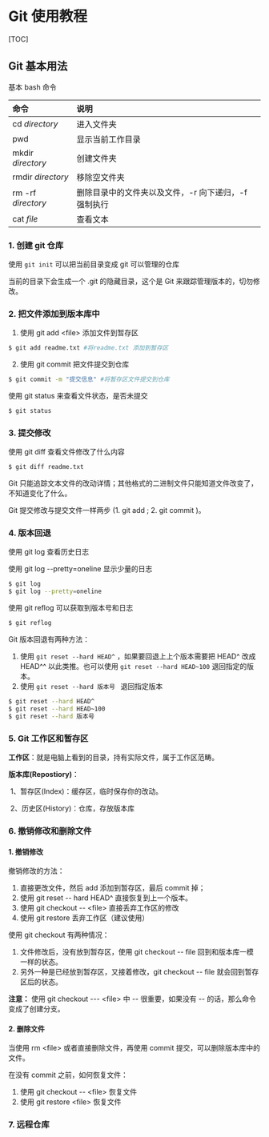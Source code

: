 # Git 使用教程

[TOC]

## Git 基本用法

基本 bash 命令

| 命令  | 说明             |
| :----- | :---------------- |
| cd *directory* | 进入文件夹       |
| pwd   | 显示当前工作目录 |
| mkdir *directory* | 创建文件夹       |
| rmdir *directory* | 移除空文件夹     |
| rm -rf *directory* | 删除目录中的文件夹以及文件，-r 向下递归，-f 强制执行 |
| cat *file* | 查看文本 |



### 1. 创建 git 仓库

使用 `git init` 可以把当前目录变成 git 可以管理的仓库

当前的目录下会生成一个 .git 的隐藏目录，这个是 Git 来跟踪管理版本的，切勿修改。



### 2. 把文件添加到版本库中

1. 使用 git add \<file\> 添加文件到暂存区

``` bash
$ git add readme.txt #将readme.txt 添加到暂存区
```

2. 使用 git commit 把文件提交到仓库

``` bash
$ git commit -m "提交信息" #将暂存区文件提交到仓库
```

使用 git status 来查看文件状态，是否未提交

``` bash
$ git status
```



### 3. 提交修改

使用 git diff 查看文件修改了什么内容

``` bash
$ git diff readme.txt
```

Git 只能追踪文本文件的改动详情；其他格式的二进制文件只能知道文件改变了，不知道变化了什么。



Git 提交修改与提交文件一样两步 (1. git add ; 2. git commit )。



### 4. 版本回退

使用 git log 查看历史日志

使用 git log --pretty=oneline 显示少量的日志

``` bash
$ git log
$ git log --pretty=oneline
```

使用 git reflog 可以获取到版本号和日志

``` bash
$ git reflog
```



Git 版本回退有两种方法：

1. 使用 `git reset --hard HEAD^` ，如果要回退上上个版本需要把 HEAD^ 改成 HEAD^^ 以此类推。也可以使用 `git reset --hard HEAD~100` 退回指定的版本。
2. 使用 `git reset --hard 版本号 ` 退回指定版本

```bash
$ git reset --hard HEAD^
$ git reset --hard HEAD~100
$ git reset --hard 版本号
```



### 5. Git 工作区和暂存区

**工作区**：就是电脑上看到的目录，持有实际文件，属于工作区范畴。

**版本库(Repostiory)**： 

​	1、暂存区(Index)：缓存区，临时保存你的改动。

​	2、历史区(History)：仓库，存放版本库

### 6. 撤销修改和删除文件

#### 1. 撤销修改

撤销修改的方法：

1. 直接更改文件，然后 add 添加到暂存区，最后 commit 掉；
2. 使用 git reset -- hard HEAD^ 直接恢复到上一个版本。
3. 使用 git checkout -- \<file\> 直接丢弃工作区的修改
4. 使用 git restore 丢弃工作区（建议使用）



使用 git checkout 有两种情况：

1. 文件修改后，没有放到暂存区，使用 git checkout -- file 回到和版本库一模一样的状态。
2. 另外一种是已经放到暂存区，又接着修改，git checkout -- file 就会回到暂存区后的状态。

**注意：** 使用 git checkout --- \<file\> 中 -- 很重要，如果没有 -- 的话，那么命令变成了创建分支。



#### 2. 删除文件

当使用 rm \<file\> 或者直接删除文件，再使用 commit 提交，可以删除版本库中的文件。

在没有 commit 之前，如何恢复文件：

1. 使用 git checkout -- \<file\> 恢复文件
2. 使用 git restore \<file\> 恢复文件



### 7. 远程仓库


